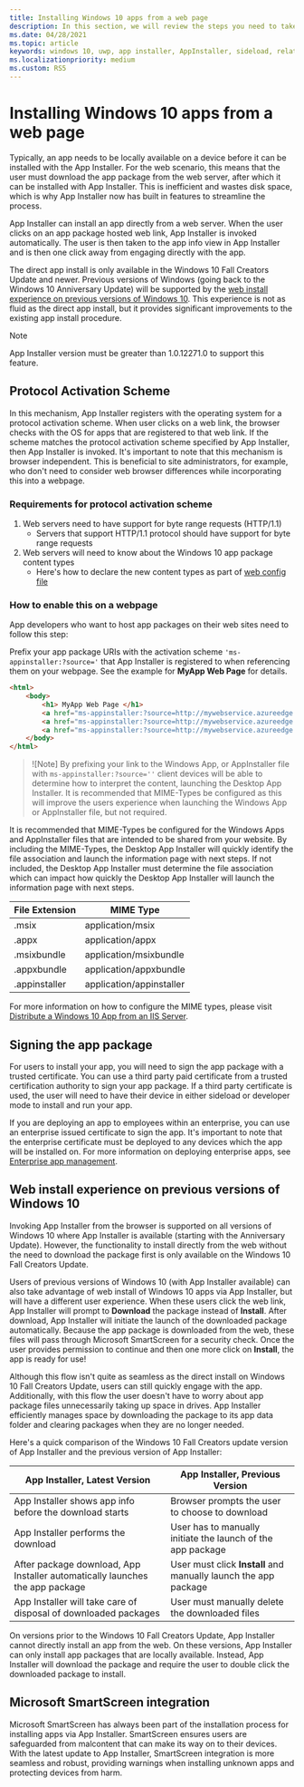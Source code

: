 ```yaml
---
title: Installing Windows 10 apps from a web page
description: In this section, we will review the steps you need to take to allow users to install your apps directly from the web page.
ms.date: 04/28/2021
ms.topic: article
keywords: windows 10, uwp, app installer, AppInstaller, sideload, related set, optional packages
ms.localizationpriority: medium
ms.custom: RS5
---
```


# Installing Windows 10 apps from a web page

Typically, an app needs to be locally available on a device before it can be installed with the App Installer. For the web scenario, this means that the user must download the app package from the web server, after which it can be installed with App Installer. This is inefficient and wastes disk space, which is why App Installer now has built in features to streamline the process.

App Installer can install an app directly from a web server. When the user clicks on an app package hosted web link, App Installer is invoked automatically. The user is then taken to the app info view in App Installer and is then one click away from engaging directly with the app.

The direct app install is only available in the Windows 10 Fall Creators Update and newer. Previous versions of Windows (going back to the Windows 10 Anniversary Update) will be supported by the [web install experience on previous versions of Windows 10](#web-install-experience). This experience is not as fluid as the direct app install, but it provides significant improvements to the existing app install procedure.

> [!NOTE]
> App Installer version must be greater than 1.0.12271.0 to support this feature.

## Protocol Activation Scheme
In this mechanism, App Installer registers with the operating system for a protocol activation scheme. When user clicks on a web link, the browser checks with the OS for apps that are registered to that web link. If the scheme matches the protocol activation scheme specified by App Installer, then App Installer is invoked. It's important to note that this mechanism is browser independent. This is beneficial to site administrators, for example, who don't need to consider web browser differences while incorporating this into a webpage.

### Requirements for protocol activation scheme

1. Web servers need to have support for byte range requests (HTTP/1.1)
    - Servers that support HTTP/1.1 protocol should have support for byte range requests
2. Web servers will need to know about the Windows 10 app package content types
    - Here's how to declare the new content types as part of [web config file](web-install-IIS.md#step-7---configure-the-web-app-for-app-package-mime-types)

### How to enable this on a webpage
App developers who want to host app packages on their web sites need to follow this step:

Prefix your app package URIs with the activation scheme `'ms-appinstaller:?source='` that App Installer is registered to when referencing them on your webpage. See the example for **MyApp Web Page** for details.
``` html
<html>
    <body>
        <h1> MyApp Web Page </h1>
        <a href="ms-appinstaller:?source=http://mywebservice.azureedge.net/HubApp.msix"> Install app package </a>
        <a href="ms-appinstaller:?source=http://mywebservice.azureedge.net/HubAppBundle.msixbundle"> Install app bundle  </a>
        <a href="ms-appinstaller:?source=http://mywebservice.azureedge.net/HubAppSet.appinstaller"> Install related set </a>
    </body>
</html>
```

> ![Note]
> By prefixing your link to the Windows App, or AppInstaller file with `ms-appinstaller:?source=''` client devices will be able to determine how to interpret the content, launching the Desktop App Installer. It is recommended that MIME-Types be configured as this will improve the users experience when launching the Windows App or AppInstaller file, but not required.

It is recommended that MIME-Types be configured for the Windows Apps and AppInstaller files that are intended to be shared from your website. By including the MIME-Types, the Desktop App Installer will quickly identify the file association and launch the information page with next steps. If not included, the Desktop App Installer must determine the file association which can impact how quickly the Desktop App Installer will launch the information page with next steps.

| File Extension | MIME Type                |
|----------------|--------------------------|
| .msix          | application/msix         |
| .appx          | application/appx         |
| .msixbundle    | application/msixbundle   |
| .appxbundle    | application/appxbundle   |
| .appinstaller  | application/appinstaller |

For more information on how to configure the MIME types, please visit [Distribute a Windows 10 App from an IIS Server](https://docs.microsoft.com/windows/msix/app-installer/web-install-iis#step-7---configure-the-web-app-for-app-package-mime-types).

## Signing the app package
For users to install your app, you will need to sign the app package with a trusted certificate. You can use a third party paid certificate from a trusted certification authority to sign your app package. If a third party certificate is used, the user will need to have their device in either sideload or developer mode to install and run your app.

If you are deploying an app to employees within an enterprise, you can use an enterprise issued certificate to sign the app. It's important to note that the enterprise certificate must be deployed to any devices which the app will be installed on. For more information on deploying enterprise apps, see [Enterprise app management](/windows/client-management/mdm/enterprise-app-management).

## Web install experience on previous versions of Windows 10<a name="web-install-experience"></a>

Invoking App Installer from the browser is supported on all versions of Windows 10 where App Installer is available (starting with the Anniversary Update). However, the functionality to install directly from the web without the need to download the package first is only available on the Windows 10 Fall Creators Update.  

Users of previous versions of Windows 10 (with App Installer available) can also take advantage of web install of Windows 10 apps via App Installer, but will have a different user experience. When these users click the web link, App Installer will prompt to **Download** the package instead of **Install**. After download, App Installer will initiate the launch of the downloaded package automatically. Because the app package is downloaded from the web, these files will pass through Microsoft SmartScreen for a security check. Once the user provides permission to continue and then one more click on **Install**, the app is ready for use!

Although this flow isn't quite as seamless as the direct install on Windows 10 Fall Creators Update, users can still quickly engage with the app. Additionally, with this flow the user doesn't have to worry about app package files unnecessarily taking up space in drives. App Installer efficiently manages space by downloading the package to its app data folder and clearing packages when they are no longer needed.

Here's a quick comparison of the Windows 10 Fall Creators update version of App Installer and the previous version of App Installer:

| App Installer, Latest Version | App Installer, Previous Version |
|------------------------------|----------------------------------|
| App Installer shows app info before the download starts | Browser prompts the user to choose to download  |
| App Installer performs the download | User has to manually initiate the launch of the app package |
| After package download, App Installer automatically launches the app package | User must click **Install** and manually launch the app package |
| App Installer will take care of disposal of downloaded packages | User must manually delete the downloaded files |

On versions prior to the Windows 10 Fall Creators Update, App Installer cannot directly install an app from the web. On these versions, App Installer can only install app packages that are locally available. Instead, App Installer will download the package and require the user to double click the downloaded package to install.


## Microsoft SmartScreen integration

Microsoft SmartScreen has always been part of the installation process for installing apps via App Installer. SmartScreen ensures users are safeguarded from malcontent that can make its way on to their devices. With the latest update to App Installer, SmartScreen integration is more seamless and robust, providing warnings when installing unknown apps and protecting devices from harm.
